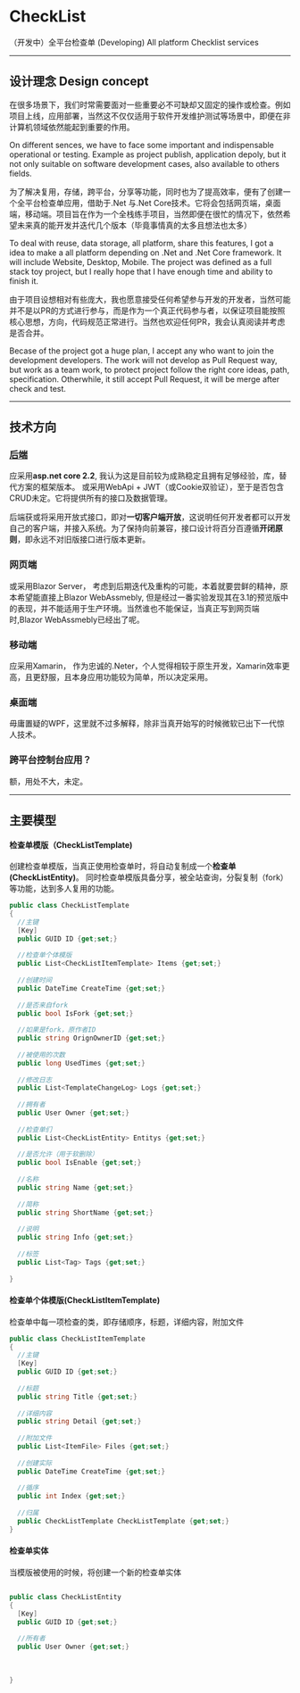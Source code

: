 # CheckList
（开发中）全平台检查单 (Developing) All platform Checklist services

---

## 设计理念 Design concept

在很多场景下，我们时常需要面对一些重要必不可缺却又固定的操作或检查。例如项目上线，应用部署，当然这不仅仅适用于软件开发维护测试等场景中，即便在非计算机领域依然能起到重要的作用。


On different sences, we have to face some important and indispensable operational or testing. Example as project publish, application depoly, but it not only suitable on software development cases, also available to others fields.

为了解决复用，存储，跨平台，分享等功能，同时也为了提高效率，便有了创建一个全平台检查单应用，借助于.Net 与.Net Core技术。它将会包括网页端，桌面端，移动端。项目旨在作为一个全栈练手项目，当然即便在很忙的情况下，依然希望未来真的能开发并迭代几个版本（毕竟事情真的太多且想法也太多）

To deal with reuse, data storage, all platform, share this features, I got a idea to make a all platform depending on .Net and .Net Core framework. It will include Website, Desktop, Mobile. The project was defined as a full stack toy project, but I really hope that I have enough time and ability to finish it.

由于项目设想相对有些庞大，我也愿意接受任何希望参与开发的开发者，当然可能并不是以PR的方式进行参与，而是作为一个真正代码参与者，以保证项目能按照核心思想，方向，代码规范正常进行。当然也欢迎任何PR，我会认真阅读并考虑是否合并。

Becase of the project got a huge plan, I accept any who want to join the development developers. The work will not develop as Pull Request way, but work as a team work, to protect project follow the right core ideas, path, specification. Otherwhile, it still accept Pull Request, it will be merge after check and test.

---

## 技术方向

### [后端](https://github.com/simplerjiang/CheckListServer)

应采用**asp.net core 2.2**, 我认为这是目前较为成熟稳定且拥有足够经验，库，替代方案的框架版本。 或采用WebApi + JWT（或Cookie双验证），至于是否包含CRUD未定。它将提供所有的接口及数据管理。

后端获或将采用开放式接口，即对**一切客户端开放**，这说明任何开发者都可以开发自己的客户端，并接入系统。为了保持向前兼容，接口设计将百分百遵循**开闭原则**，即永远不对旧版接口进行版本更新。


### 网页端

或采用Blazor Server， 考虑到后期迭代及重构的可能，本着就要尝鲜的精神，原本希望能直接上Blazor WebAssmebly, 但是经过一番实验发现其在3.1的预览版中的表现，并不能适用于生产环境。当然谁也不能保证，当真正写到网页端时,Blazor WebAssmebly已经出了呢。

### 移动端

应采用Xamarin， 作为忠诚的.Neter，个人觉得相较于原生开发，Xamarin效率更高，且更舒服，且本身应用功能较为简单，所以决定采用。

### 桌面端

毋庸置疑的WPF，这里就不过多解释，除非当真开始写的时候微软已出下一代惊人技术。

### 跨平台控制台应用？

额，用处不大，未定。

---

## 主要模型

#### 检查单模版（CheckListTemplate)

创建检查单模版，当真正使用检查单时，将自动复制成一个**检查单(CheckListEntity)**。
同时检查单模版具备分享，被全站查询，分裂复制（fork）等功能，达到多人复用的功能。

```c#
public class CheckListTemplate
{
  //主键
  [Key]
  public GUID ID {get;set;}
  
  //检查单个体模版
  public List<CheckListItemTemplate> Items {get;set;}
  
  //创建时间
  public DateTime CreateTime {get;set;}
  
  //是否来自fork
  public bool IsFork {get;set;}
  
  //如果是fork，原作者ID
  public string OrignOwnerID {get;set;}
  
  //被使用的次数
  public long UsedTimes {get;set;}
  
  //修改日志
  public List<TemplateChangeLog> Logs {get;set;}
  
  //拥有者
  public User Owner {get;set;}
  
  //检查单们
  public List<CheckListEntity> Entitys {get;set;}
  
  //是否允许（用于软删除）
  public bool IsEnable {get;set;}
  
  //名称
  public string Name {get;set;}
  
  //简称
  public string ShortName {get;set;}
  
  //说明
  public string Info {get;set;}
  
  //标签
  public List<Tag> Tags {get;set;}
  
}
```


#### 检查单个体模版(CheckListItemTemplate)

检查单中每一项检查的类，即存储顺序，标题，详细内容，附加文件


```c#
public class CheckListItemTemplate
{
  //主键
  [Key]
  public GUID ID {get;set;}
  
  //标题
  public string Title {get;set;}
  
  //详细内容
  public string Detail {get;set;}
  
  //附加文件
  public List<ItemFile> Files {get;set;}
  
  //创建实际
  public DateTime CreateTime {get;set;}
  
  //循序
  public int Index {get;set;}
  
  //归属
  public CheckListTemplate CheckListTemplate {get;set;}
}
```

#### 检查单实体

当模版被使用的时候，将创建一个新的检查单实体

```c#

public class CheckListEntity
{
  [Key]
  public GUID ID {get;set;}
  
  //所有者
  public User Owner {get;set;}
  
  
  
}


```


